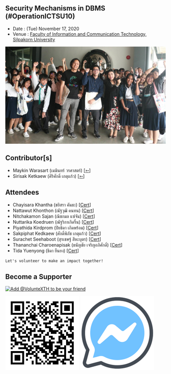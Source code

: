 ## Security Mechanisms in DBMS (#OperationICTSU10)

+ Date : (Tue) November 17, 2020
+ Venue : [Faculty of Information and Communication Technology, Silpakorn University](https://www.ict.su.ac.th/)

[![](OperationICTSU10/pic/AfterTheMatch.jpg "#OperationICTSU10")](https://www.facebook.com/hashtag/OperationICTSU10)

## Contributor[s]
+ Maykin Warasart (เมฆินทร์ วรศาสตร์) [[➳](http://mk.in.th)]
+ Sirisak Ketkaew (ศิริศักดิ์ เกตุแก้ว) [[➳](https://www.facebook.com/sirisak.k94)]

## Attendees
<!--  [[Cert](OperationICTSU10/Attendance/xxx.pdf)] -->
+ Chayisara Khantha (ชยิสรา คันธะ) [[Cert](OperationICTSU10/Attendance/VXOpICTSU10-20201117-Chayisara-Khantha.pdf)]
+ Nattawut Khonthon (ณัฐวุฒิ คนทน) [[Cert](OperationICTSU10/Attendance/VXOpICTSU10-20201117-Nattawut-Khonthon.pdf)]
+ Nitchakamon Sajan (ณิชกมล แซ่จัน) [[Cert](OperationICTSU10/Attendance/VXOpICTSU10-20201117-Nitchakamon-Sajan.pdf)]
+ Nuttarika Koedruen (ณัฐริกาเกิดรื่น) [[Cert](OperationICTSU10/Attendance/VXOpICTSU10-20201117-Nuttarika-Koedruen.pdf)]
+ Piyathida Kirdprom (ปิยธิดา เกิดพร้อม) [[Cert](OperationICTSU10/Attendance/VXOpICTSU10-20201117-Piyathida-Kirdprom.pdf)]
+ Sakpiphat Kedkaew (ศักดิ์พิภัช เกตุแก้ว) [[Cert](OperationICTSU10/Attendance/VXOpICTSU10-20201117-Sakpiphat-Kedkaew.pdf)]
+ Surachet Seehaboot (สุรเชษฐ์ สีหะบุตร) [[Cert](OperationICTSU10/Attendance/VXOpICTSU10-20201117-Surachet-Seehaboot.pdf)]
+ Thananchai Charoenapisak (ธนัญชัย เจริญอภิศักดิ์) [[Cert](OperationICTSU10/Attendance/VXOpICTSU10-20201117-Thananchai-Charoenapisak.pdf)]
+ Tida Yuenyong (ธิดา ยืนยง) [[Cert](OperationICTSU10/Attendance/VXOpICTSU10-20201117-Tida-Yuenyong.pdf)]

```markdown
Let's volunteer to make an impact together!
```

## Become a Supporter

[![](https://scdn.line-apps.com/n/line_add_friends/btn/en.png "Add @VolunteXTH to be your friend")](https://lin.ee/cnIgUj4)

[![](/@VolunteXTH.png "Add @VolunteXTH to be your friend")](https://line.me/R/ti/p/@voluntex)
[![](/fb-m.png "Talk to us via FB messenger")](https://m.me/VolunteXTH)